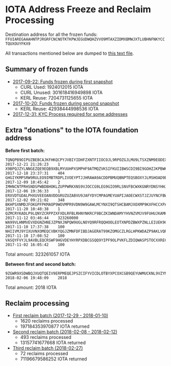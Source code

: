 IOTA Address Freeze and Reclaim Processing
==========================================

Destination address for all the frozen funds: `FFUIAREGAAAHNTPJRGRFCNCNOTKTKPWJEGUDWQHZVVO9MTAXZIDMXBMWJXTLUBHNFNKYCCTQUXOUYFKX9`

All transactions mentioned below are dumped to [this text file](raw-transaction-dump.txt).

Summary of frozen funds
-----------------------

- [2017-09-22: Funds frozen during first snapshot](2017-09-22-first-snapshot.md)
  * CURL Used: 1924012015 IOTA
  * CURL Unused: 301618416949898 IOTA
  * KERL Reuse: 7204731125655 IOTA
- [2017-10-20: Funds frozen during second snapshot](2017-10-20-second-snapshot.md)
  * KERL Reuse: 42938444998536 IOTA
- [2017-12-31: KYC Process required for some addresses](2017-12-31-kyc-process.md)

Extra "donations" to the IOTA foundation address
------------------------------------------------

**Before first batch:**

    TQNQPB9OIPUZBEBCAJKFHKQCPYJVBIYIDHFZXNTFIIOCOJL9RPOZGJLMU9LTSXZNM9EODEXXCEWLZ9999    2017-12-21 21:26:23    1
    X9BPQJZYLNNGEZQE9EQB9XBLMYUUHPXSMPHF9ATMQZVKSIFKUIIBWSCDI9BI9GOHZJKPBWKLMABXZ9999    2017-12-18 23:37:31    404
    GHGIYKMPSRW9RULEO9IMBTRDPLIVOEYPTJJHRAWA9ACDDPBMUQBNPTEQSBOXYJLMSHOAD9BSWKQZZ9999    2017-12-09 18:45:42    2
    IMHNCNTPRHSNDSPWBDBHOKLZUPPWRKXNS9VJOCCG9LEG9GIO9RLSNVFBCWXKGNRYDNSYHHJETZIIA9999    2017-12-06 19:36:33    1
    ERXVDTGDALPHXUVEEOANVDDGRUZUZABVU9JAFYDYCMPAGMEYUAPIJAOECWXSTJZJUYNCFBWGMPSIZ9999    2017-12-02 09:21:02    348
    BKHPSXNMDJFOKGPFPKMAOP9WOVMPR9VDN9W9GAWLMCYNXI9QTSHCBAMJXOXMP9KXFHCCXPAUQLNGA9999    2017-11-20 10:48:38    1
    QZMCRYKADLP9LQNYZCRPPZXFXDLRFBLRHNYNKRCF9BCZKIWNDAMYYHVNZVMJV9FUHUJKAMHXF9LVA9999    2017-11-12 03:46:44    323260000
    WA99VLHNMVEVXDGNZHNEJZPNXJNPQW9UGLNOYQ9RFRQQHOOLEOTXNPDZBWXPZNLLEIUEK9GGHQLR99999    2017-11-10 17:37:38    100
    NHIIVMJ9YIXUVNXOMEQCVBKYQGJZMNFDFIBDJAGERAT99KZOMGCZLRGLHPKWDAZP9AKLVQRKKQDIA9999    2017-11-10 17:08:52    100
    VASQYFVYJL9AVBLEQCRSWF9HGVDEYHYRPXDBCGSQQ9YIPF9OLPVKFLZDIQWASPSTOCXXREC99JSY99999    2017-11-02 16:05:42    100

Total amount: 323261057 IOTA


**Between first and second batch:**

    9ZGWR9XSDWBQJXUQTQEIV9ERPMEQEJPSZCIFYVICDLOTBYXPCOXCGB9QEYUWMUCKNL9VZYMPJYUJA9999    2018-02-06 19:48:09    2018

Total amount: 2018 IOTA


Reclaim processing
------------------

- [First reclaim batch (2017-12-29 - 2018-01-10)](2018-01-10-first-reclaim-batch.md)
  * 1620 reclaims processed
  * 197184353970877 IOTA returned
- [Second reclaim batch (2018-02-08 - 2018-02-12)](2018-02-12-second-reclaim-batch.md)
  * 493 reclaims processed
  * 13157741677668 IOTA returned
- [Third reclaim batch (2018-02-27)](2018-02-27-third-reclaim-batch.md)
  * 72 reclaims processed
  * 71196679586252 IOTA returned
